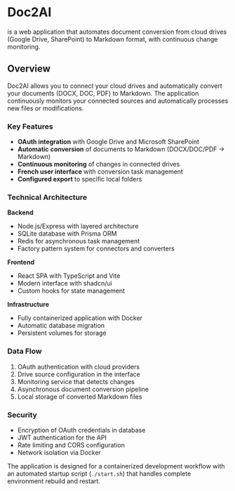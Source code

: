 # Doc2AI

is a web application that automates document conversion from cloud drives (Google Drive, SharePoint) to Markdown format, with continuous change monitoring.

## Overview

Doc2AI allows you to connect your cloud drives and automatically convert your documents (DOCX, DOC, PDF) to Markdown. The application continuously monitors your connected sources and automatically processes new files or modifications.

### Key Features

- **OAuth integration** with Google Drive and Microsoft SharePoint
- **Automatic conversion** of documents to Markdown (DOCX/DOC/PDF → Markdown)
- **Continuous monitoring** of changes in connected drives
- **French user interface** with conversion task management
- **Configured export** to specific local folders

### Technical Architecture

**Backend**

- Node.js/Express with layered architecture
- SQLite database with Prisma ORM
- Redis for asynchronous task management
- Factory pattern system for connectors and converters

**Frontend**

- React SPA with TypeScript and Vite
- Modern interface with shadcn/ui
- Custom hooks for state management

**Infrastructure**

- Fully containerized application with Docker
- Automatic database migration
- Persistent volumes for storage

### Data Flow

1. OAuth authentication with cloud providers
2. Drive source configuration in the interface
3. Monitoring service that detects changes
4. Asynchronous document conversion pipeline
5. Local storage of converted Markdown files

### Security

- Encryption of OAuth credentials in database
- JWT authentication for the API
- Rate limiting and CORS configuration
- Network isolation via Docker

The application is designed for a containerized development workflow with an automated startup script (`./start.sh`) that handles complete environment rebuild and restart.
